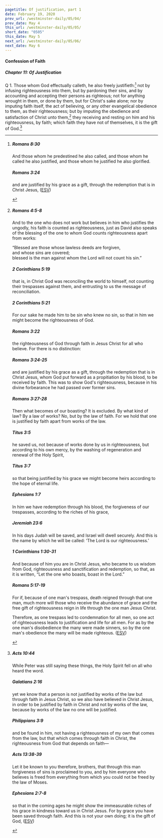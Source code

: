 ```yaml
---
pagetitle: Of justification, part 1
date: February 19, 2020
prev_url: /westminster-daily/05/04/
prev_date: May 4
this_url: /westminster-daily/05/05/
short_date: "0505"
this_date: May 5
next_url: /westminster-daily/05/06/
next_date: May 6
---
```


#### Confession of Faith

##### Chapter 11: Of Justification

<span class="q">Q 1.</span> Those whom God effectually calleth, he also freely justifieth:[^fnref:wcf1] not by infusing righteousness into them, but by pardoning their sins, and by accounting and accepting their persons as righteous; not for anything wrought in them, or done by them, but for Christ's sake alone; nor by imputing faith itself, the act of believing, or any other evangelical obedience to them, as their righteousness; but by imputing the obedience and satisfaction of Christ unto them,[^fnref:wcf2] they receiving and resting on him and his righteousness, by faith; which faith they have not of themselves, it is the gift of God.[^fnref:wcf3]

[^fnref:wcf1]: <div class="esv"><h5>Romans 8:30</h5> <div class="esv-text"><p id="p45008030.01-1">And those whom he predestined he also called, and those whom he called he also justified, and those whom he justified he also glorified.</p> </div><h5>Romans 3:24</h5> <div class="esv-text"><p id="p45003024.01-2">and are justified by his grace as a gift, through the redemption that is in Christ Jesus,  (<a href="http://www.esv.org" class="copyright">ESV</a>)</p> </div> </div>

[^fnref:wcf2]: <div class="esv"><h5>Romans 4:5-8</h5> <div class="esv-text"><p id="p45004005.01-1">And to the one who does not work but believes in him who justifies the ungodly, his faith is counted as righteousness, just as David also speaks of the blessing of the one to whom God counts righteousness apart from works:</p>  <div class="block-indent"> <p class="line-group" id="p45004007.01-1">&#8220;Blessed are those whose lawless deeds are forgiven,<br /> <span class="indent"></span>and whose sins are covered;<br />  blessed is the man against whom the Lord will not count his sin.&#8221;</p> </div> </div><h5>2 Corinthians 5:19</h5> <div class="esv-text"><p id="p47005019.01-2">that is, in Christ God was reconciling the world to himself, not counting their trespasses against them, and entrusting to us the message of reconciliation.</p> </div><h5>2 Corinthians 5:21</h5> <div class="esv-text"><p id="p47005021.01-3">For our sake he made him to be sin who knew no sin, so that in him we might become the righteousness of God.</p> </div><h5>Romans 3:22</h5> <div class="esv-text"><p id="p45003022.01-4">the righteousness of God through faith in Jesus Christ for all who believe. For there is no distinction:</p> </div><h5>Romans 3:24-25</h5> <div class="esv-text"><p id="p45003024.01-5">and are justified by his grace as a gift, through the redemption that is in Christ Jesus, whom God put forward as a propitiation by his blood, to be received by faith. This was to show God's righteousness, because in his divine forbearance he had passed over former sins.</p> </div><h5>Romans 3:27-28</h5> <div class="esv-text"><p id="p45003027.01-6">Then what becomes of our boasting? It is excluded. By what kind of law? By a law of works? No, but by the law of faith. For we hold that one is justified by faith apart from works of the law.</p> </div><h5>Titus 3:5</h5> <div class="esv-text"><p id="p56003005.01-7">he saved us, not because of works done by us in righteousness, but according to his own mercy, by the washing of regeneration and renewal of the Holy Spirit,</p> </div><h5>Titus 3:7</h5> <div class="esv-text"><p id="p56003007.01-8">so that being justified by his grace we might become heirs according to the hope of eternal life.</p> </div><h5>Ephesians 1:7</h5> <div class="esv-text"><p id="p49001007.01-9">In him we have redemption through his blood, the forgiveness of our trespasses, according to the riches of his grace,</p> </div><h5>Jeremiah 23:6</h5> <div class="esv-text"><p id="p24023006.01-10">In his days Judah will be saved, and Israel will dwell securely. And this is the name by which he will be called: &#8216;The <span class="small-caps">Lord</span> is our righteousness.&#8217;</p> </div><h5>1 Corinthians 1:30-31</h5> <div class="esv-text"><p id="p46001030.01-11">And because of him you are in Christ Jesus, who became to us wisdom from God, righteousness and sanctification and redemption, so that, as it is written, &#8220;Let the one who boasts, boast in the Lord.&#8221;</p> </div><h5>Romans 5:17-19</h5> <div class="esv-text"><p id="p45005017.01-12">For if, because of one man's trespass, death reigned through that one man, much more will those who receive the abundance of grace and the free gift of righteousness reign in life through the one man Jesus Christ.</p>  <p id="p45005018.01-12">Therefore, as one trespass led to condemnation for all men, so one act of righteousness leads to justification and life for all men. For as by the one man's disobedience the many were made sinners, so by the one man's obedience the many will be made righteous.  (<a href="http://www.esv.org" class="copyright">ESV</a>)</p> </div> </div>

[^fnref:wcf3]: <div class="esv"><h5>Acts 10:44</h5> <div class="esv-text"> <p id="p44010044.08-1">While Peter was still saying these things, the Holy Spirit fell on all who heard the word.</p> </div><h5>Galatians 2:16</h5> <div class="esv-text"><p id="p48002016.01-2">yet we know that a person is not justified by works of the law but through faith in Jesus Christ, so we also have believed in Christ Jesus, in order to be justified by faith in Christ and not by works of the law, because by works of the law no one will be justified.</p> </div><h5>Philippians 3:9</h5> <div class="esv-text"><p id="p50003009.01-3">and be found in him, not having a righteousness of my own that comes from the law, but that which comes through faith in Christ, the righteousness from God that depends on faith&#8212;</p> </div><h5>Acts 13:38-39</h5> <div class="esv-text"><p id="p44013038.01-4">Let it be known to you therefore, brothers, that through this man forgiveness of sins is proclaimed to you, and by him everyone who believes is freed from everything from which you could not be freed by the law of Moses.</p> </div><h5>Ephesians 2:7-8</h5> <div class="esv-text"><p id="p49002007.01-5">so that in the coming ages he might show the immeasurable riches of his grace in kindness toward us in Christ Jesus. For by grace you have been saved through faith. And this is not your own doing; it is the gift of God,  (<a href="http://www.esv.org" class="copyright">ESV</a>)</p> </div> </div>


